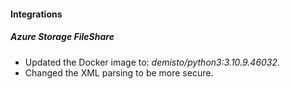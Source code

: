 
#### Integrations
##### Azure Storage FileShare
- Updated the Docker image to: *demisto/python3:3.10.9.46032*.
- Changed the XML parsing to be more secure.
